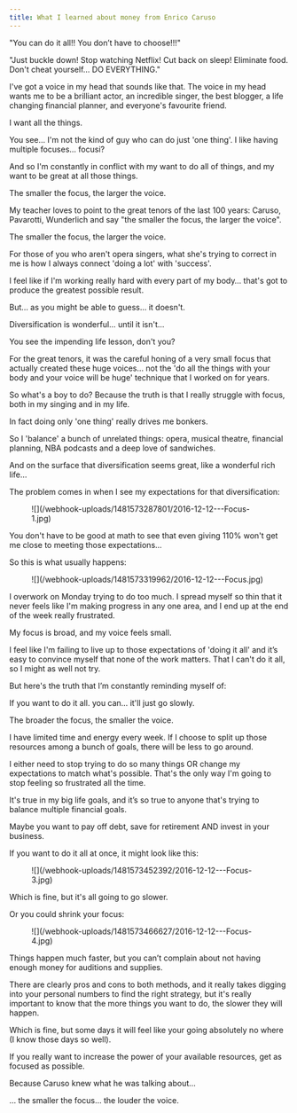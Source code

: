 ```yaml
---
title: What I learned about money from Enrico Caruso
---
```


"You can do it all!! You don’t have to choose!!!"

"Just buckle down! Stop watching Netflix! Cut back on sleep! Eliminate food. Don't cheat yourself… DO EVERYTHING."

I've got a voice in my head that sounds like that. The voice in my head wants me to be a brilliant actor, an incredible singer, the best blogger, a life changing financial planner, and everyone's favourite friend. 

I want all the things. 

You see… I'm not the kind of guy who can do just 'one thing'. I like having multiple focuses… focusi?

And so I'm constantly in conflict with my want to do all of things, and my want to be great at all those things. 

The smaller the focus, the larger the voice.

My teacher loves to point to the great tenors of the last 100 years: Caruso, Pavarotti, Wunderlich and say "the smaller the focus, the larger the voice". 

The smaller the focus, the larger the voice.

For those of you who aren't opera singers, what she's trying to correct in me is how I always connect 'doing a lot' with 'success'. 

I feel like if I'm working really hard with every part of my body… that's got to produce the greatest possible result. 

But… as you might be able to guess… it doesn't. 

Diversification is wonderful… until it isn't…

You see the impending life lesson, don't you?

For the great tenors, it was the careful honing of a very small focus that actually created these huge voices… not the 'do all the things with your body and your voice will be huge' technique that I worked on for years. 

So what's a boy to do? Because the truth is that I really struggle with focus, both in my singing and in my life. 

In fact doing only 'one thing' really drives me bonkers. 

So I 'balance' a bunch of unrelated things: opera, musical theatre, financial planning, NBA podcasts and a deep love of sandwiches. 

And on the surface that diversification seems great, like a wonderful rich life…

The problem comes in when I see my expectations for that diversification: 

<figure data-type="image">
![](/webhook-uploads/1481573287801/2016-12-12---Focus-1.jpg)
</figure>

You don't have to be good at math to see that even giving 110% won't get me close to meeting those expectations…

So this is what usually happens:

<figure data-type="image">
![](/webhook-uploads/1481573319962/2016-12-12---Focus.jpg)
</figure>

I overwork on Monday trying to do too much. I spread myself so thin that it never feels like I'm making progress in any one area, and I end up at the end of the week really frustrated. 

My focus is broad, and my voice feels small. 

I feel like I'm failing to live up to those expectations of 'doing it all' and it’s easy to convince myself that none of the work matters. That I can't do it all, so I might as well not try. 

But here's the truth that I’m constantly reminding myself of:

If you want to do it all. you can… it'll just go slowly.

The broader the focus, the smaller the voice. 

I have limited time and energy every week. If I choose to split up those resources among a bunch of goals, there will be less to go around. 

I either need to stop trying to do so many things OR change my expectations to match what's possible. That's the only way I'm going to stop feeling so frustrated all the time.

It's true in my big life goals, and it’s so true to anyone that's trying to balance multiple financial goals. 

Maybe you want to pay off debt, save for retirement AND invest in your business. 

If you want to do it all at once, it might look like this: 

<figure data-type="image">
![](/webhook-uploads/1481573452392/2016-12-12---Focus-3.jpg)
</figure>

Which is fine, but it's all going to go slower. 

Or you could shrink your focus: 

<figure data-type="image">
![](/webhook-uploads/1481573466627/2016-12-12---Focus-4.jpg)
</figure>

Things happen much faster, but you can’t complain about not having enough money for auditions and supplies. 

There are clearly pros and cons to both methods, and it really takes digging into your personal numbers to find the right strategy, but it's really important to know that the more things you want to do, the slower they will happen. 

Which is fine, but some days it will feel like your going absolutely no where (I know those days so well). 

If you really want to increase the power of your available resources, get as focused as possible. 

Because Caruso knew what he was talking about…

… the smaller the focus… the louder the voice. 


